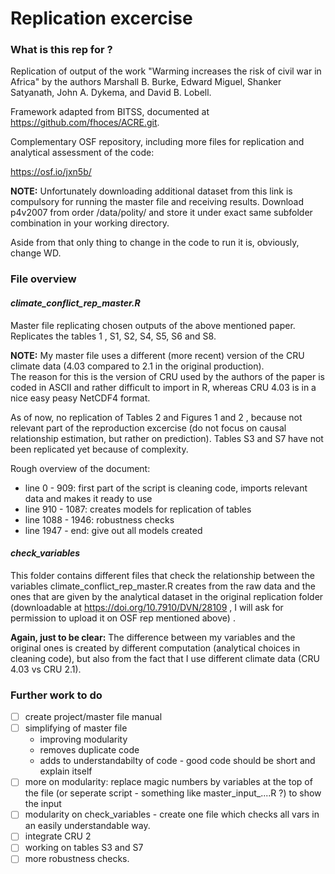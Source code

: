 # Replication excercise

### What is this rep for ? 


Replication of output of the work "Warming increases the risk of civil war in Africa" by the authors Marshall B. Burke, Edward Miguel, Shanker Satyanath, John A. Dykema, and David B. Lobell.

Framework adapted from BITSS, documented at https://github.com/fhoces/ACRE.git. 

Complementary OSF repository, including more files for replication and analytical assessment of the code:

https://osf.io/jxn5b/

**NOTE:** Unfortunately downloading additional dataset from this link is compulsory for
running the master file and receiving results. Download p4v2007 from order /data/polity/
and store it under exact same subfolder combination in your working directory. 

Aside from that only thing to change in the code to run it is, obviously, change WD.


### File overview

#### *climate_conflict_rep_master.R*

Master file replicating chosen outputs of the above mentioned paper. Replicates the tables 1 , S1, S2, S4, S5, S6 and S8.

**NOTE:** My master file uses a different (more recent) version of the CRU climate data (4.03 compared to 2.1 in the original production).</br>
The reason for this is the version of CRU used by the authors of the paper is coded in ASCII and rather difficult to import in R, whereas CRU 4.03 is in a nice easy peasy NetCDF4 format.

As of now, no replication of Tables 2 and Figures 1 and 2 , because not relevant part of the reproduction excercise (do not focus on causal relationship estimation, but rather on prediction).
Tables S3 and S7 have not been replicated yet because of complexity.

Rough overview of the document: 
- line 0 - 909: first part of the script is cleaning code, imports relevant data and makes it ready to use 
- line 910 - 1087: 	creates models for replication of tables
- line 1088 - 1946: robustness checks
- line 1947 - end:	give out all models created

#### *check_variables*

This folder contains different files that check the relationship between the variables climate_conflict_rep_master.R creates from the raw data and the ones that are given by the analytical
dataset in the original replication folder (downloadable at https://doi.org/10.7910/DVN/28109 , I will ask for permission to upload it on OSF rep mentioned above)  . 

**Again, just to be clear:** The difference between my variables and the original ones is created by different computation (analytical choices in cleaning code),
but also from the fact that I use different climate data (CRU 4.03 vs CRU 2.1). 

### Further work to do 

- [ ] create project/master file manual
- [ ] simplifying of master file 
  - improving modularity
  - removes duplicate code
  - adds to understandabilty of code - good code should be short and explain itself
- [ ] more on modularity: replace magic numbers by variables at the top of the file (or seperate script - something like master_input_....R ?) to show the input
- [ ] modularity on check_variables - create one file which checks all vars in an easily understandable way.
- [ ] integrate CRU 2
- [ ] working on tables S3 and S7
- [ ] more robustness checks.
